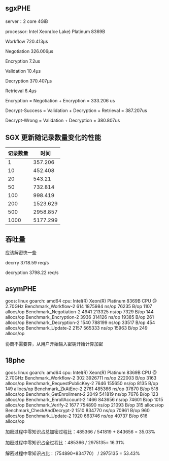 ## sgxPHE

server：2 core 4GiB

processor: Intel Xeon(Ice Lake) Platinum 8369B

Workflow 		720.413µs

Negotiation 	326.006µs

Encryption 	 7.2us

Validation	    10.4µs

Decryption	   370.407µs

Retrieval     	 6.4µs

Encryption = Negotiation + Encryption = 333.206 us

Decrypt-Success = Validation + Decryption + Retrieval = 387.207us

Decrypt-Wrong = Validation + Decryption = 380.807us

## SGX 更新随记录数量变化的性能

| 记录数量 | 时间     |
| -------- | -------- |
| 1        | 357.206  |
| 10       | 452.408  |
| 20       | 543.21   |
| 50       | 732.814  |
| 100      | 998.419  |
| 200      | 1523.629 |
| 500      | 2958.857 |
| 1000     | 5177.299 |

## 吞吐量

应该解密快一些

decrry 3718.59 req/s

decryption 3798.22 req/s



## asymPHE

goos: linux
goarch: amd64
cpu: Intel(R) Xeon(R) Platinum 8369B CPU @ 2.70GHz
Benchmark_Workflow-2      	     614	   1875984 ns/op	   76235 B/op	    1107 allocs/op
Benchmark_Negotiation-2   	    4941	    213325 ns/op	    7329 B/op	     144 allocs/op
Benchmark_Encryption-2    	    3936	    314126 ns/op	   19385 B/op	     261 allocs/op
Benchmark_Decryption-2    	    1540	    788199 ns/op	   33517 B/op	     454 allocs/op
Benchmark_Update-2        	    2157	    565333 ns/op	   15963 B/op	     249 allocs/op

协商不需要算，从用户开始输入密钥开始计算加密



## 18phe

goos: linux
goarch: amd64
cpu: Intel(R) Xeon(R) Platinum 8369B CPU @ 2.70GHz
Benchmark_Workflow-2           	     302	   3926711 ns/op	  222003 B/op	    3163 allocs/op
Benchmark_RequestPublicKey-2   	    7646	    155650 ns/op	    8135 B/op	     149 allocs/op
Benchmark_ZkAtEnc-2            	    2761	    485366 ns/op	   37870 B/op	     518 allocs/op
Benchmark_GetEnrollment-2      	    2049	    541819 ns/op	    7676 B/op	     123 allocs/op
Benchmark_EnrollAccount-2      	    1466	    843656 ns/op	   74601 B/op	    1015 allocs/op
Benchmark_Verify-2             	    1677	    754890 ns/op	   21093 B/op	     315 allocs/op
Benchmark_CheckAndDecrypt-2    	    1510	    834770 ns/op	   70961 B/op	     960 allocs/op
Benchmark_Update-2             	    1920	    663746 ns/op	   40737 B/op	     616 allocs/op

加密过程中零知识占总加密过程比：485366 /  541819 +  843656 = 35.03%

加密过程中零知识占全过程比：485366 /  2975135= 16.31%

解密过程中零知识占比：（754890+834770） / 2975135 = 53.43%




